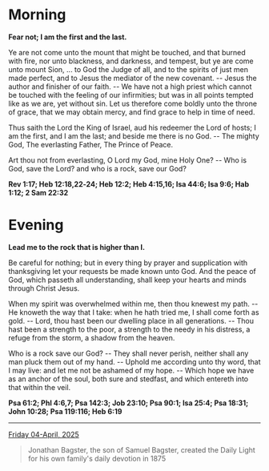 # Morning

**Fear not; I am the first and the last.**
 
Ye are not come unto the mount that might be touched, and that burned with fire, nor unto blackness, and darkness, and tempest, but ye are come unto mount Sion, ... to God the Judge of all, and to the spirits of just men made perfect, and to Jesus the mediator of the new covenant. -- Jesus the author and finisher of our faith. -- We have not a high priest which cannot be touched with the feeling of our infirmities; but was in all points tempted like as we are, yet without sin. Let us therefore come boldly unto the throne of grace, that we may obtain mercy, and find grace to help in time of need.
 
Thus saith the Lord the King of Israel, aud his redeemer the Lord of hosts; I am the first, and I am the last; and beside me there is no God. -- The mighty God, The everlasting Father, The Prince of Peace.
 
Art thou not from everlasting, O Lord my God, mine Holy One? -- Who is God, save the Lord? and who is a rock, save our God?  

**Rev 1:17; Heb 12:18,22‑24; Heb 12:2; Heb 4:15,16; Isa 44:6; Isa 9:6; Hab 1:12; 2 Sam 22:32**

# Evening

**Lead me to the rock that is higher than I.**
 
Be careful for nothing; but in every thing by prayer and supplication with thanksgiving let your requests be made known unto God. And the peace of God, which passeth all understanding, shall keep your hearts and minds through Christ Jesus.
 
When my spirit was overwhelmed within me, then thou knewest my path. -- He knoweth the way that I take: when he hath tried me, I shall come forth as gold. -- Lord, thou hast been our dwelling place in all generations. -- Thou hast been a strength to the poor, a strength to the needy in his distress, a refuge from the storm, a shadow from the heaven.
 
Who is a rock save our God? -- They shall never perish, neither shall any man pluck them out of my hand. -- Uphold me according unto thy word, that I may live: and let me not be ashamed of my hope. -- Which hope we have as an anchor of the soul, both sure and stedfast, and which entereth into that within the veil.  

**Psa 61:2; Phl 4:6,7; Psa 142:3; Job 23:10; Psa 90:1; Isa 25:4; Psa 18:31; John 10:28; Psa 119:116; Heb 6:19**

---

[Friday 04-April, 2025](https://t.me/s/daily_light)

> Jonathan Bagster, the son of Samuel Bagster, created the Daily Light for his own family's daily devotion in 1875

